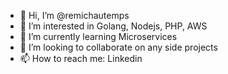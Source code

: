- 👋 Hi, I’m @remichautemps
- 👀 I’m interested in Golang, Nodejs, PHP, AWS
- 🌱 I’m currently learning Microservices 
- 💞️ I’m looking to collaborate on any side projects
- 📫 How to reach me: Linkedin
